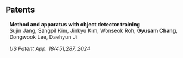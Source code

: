 ## Patents

<h4 href="https://scholar.google.co.kr/citations?view_op=view_citation&hl=ko&user=7w4GZ8cAAAAJ&authuser=1&citation_for_view=7w4GZ8cAAAAJ:9yKSN-GCB0IC" style="margin:0 10px 0;">Method and apparatus with object detector training</h4>

<ul style="padding: 0; margin: 0 10px 0;">
  <a ><autocolor>Sujin Jang, Sangpil Kim, Jinkyu Kim, Wonseok Roh, <strong>Gyusam Chang</strong>, Dongwook Lee, Daehyun Ji</autocolor></a><br>

  <a ><autocolor><i>US Patent App. 18/451,287, 2024</i></autocolor></a>
</ul>

<br>
